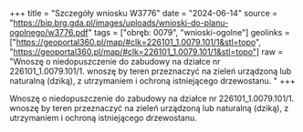 +++
title = "Szczegóły wniosku W3776"
date = "2024-06-14"
source = "https://bip.brg.gda.pl/images/uploads/wnioski-do-planu-ogolnego/w3776.pdf"
tags = ["obręb: 0079", "wnioski-ogolne"]
geolinks = ["https://geoportal360.pl/map/#clk=226101_1.0079.101/1&stl=topo", "https://geoportal360.pl/map/#clk=226101_1.0079.101/1&stl=topo"]
raw = "Wnoszę o niedopuszczenie do zabudowy na działce nr 226101_1.0079.101/1. wnoszę by teren przeznaczyć na zieleń urządzoną lub naturalną (dziką), z utrzymaniem i ochroną istniejącego drzewostanu. "
+++

Wnoszę o niedopuszczenie do zabudowy na działce nr 226101_1.0079.101/1.
wnoszę by teren przeznaczyć na zieleń urządzoną lub naturalną (dziką), z utrzymaniem i
ochroną istniejącego drzewostanu.



